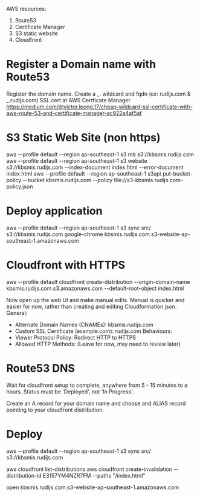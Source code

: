 AWS resources:

1. Route53
2. Certificate Manager
3. S3 static website
4. Cloudfront

# Register a Domain name with Route53

Register the domain name.
Create a _. wildcard and fqdn (ex: rudijs.com & _.rudijs.com) SSL cert at AWS Certficate Manager
https://medium.com/@victor.leong.17/cheap-wildcard-ssl-certificate-with-aws-route-53-and-certificate-manager-ac922a4af5af

# S3 Static Web Site (non https)

aws --profile default --region ap-southeast-1 s3 mb s3://kbsmis.rudijs.com
aws --profile default --region ap-southeast-1 s3 website s3://kbsmis.rudijs.com --index-document index.html --error-document index.html
aws --profile default --region ap-southeast-1 s3api put-bucket-policy --bucket kbsmis.rudijs.com --policy file://s3-kbsmis.rudijs.com-policy.json

# Deploy application

aws --profile default --region ap-southeast-1 s3 sync src/ s3://kbsmis.rudijs.com
google-chrome kbsmis.rudijs.com.s3-website-ap-southeast-1.amazonaws.com

# Cloudfront with HTTPS

aws --profile default cloudfront create-distribution --origin-domain-name kbsmis.rudijs.com.s3.amazonaws.com --default-root-object index.html

Now open up the web UI and make manual edits.
Manual is quicker and easier for now, rather than creating and editing Cloudformation json.
General:

- Alternate Domain Names (CNAMEs): kbsmis.rudijs.com
- Custom SSL Certificate (example.com): rudijs.com
  Behaviours:
- Viewer Protocol Policy: Redirect HTTP to HTTPS
- Allowed HTTP Methods: (Leave for now, may need to review later)

# Route53 DNS

Wait for cloudfront setup to complete, anywhere from 5 - 15 minutes to a hours.
Status must be 'Deployed', not 'In Progress'.

Create an A record for your domain name and choose and ALIAS record pointing to your cloudfront distribution.

# Deploy

aws --profile default --region ap-southeast-1 s3 sync src/ s3://kbsmis.rudijs.com

aws cloudfront list-distributions
aws cloudfront create-invalidation --distribution-id E3157YM4NZR7FM --paths "/index.html"

open kbsmis.rudijs.com.s3-website-ap-southeast-1.amazonaws.com
